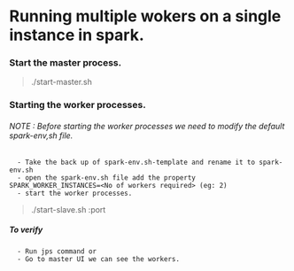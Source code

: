 # Running multiple wokers on a single instance in spark.

### Start the master process.
> ./start-master.sh

### Starting the worker processes.

###### NOTE : Before starting the worker processes we need to modify the default spark-env,sh file.
      - Take the back up of spark-env.sh-template and rename it to spark-env.sh
      - open the spark-env.sh file add the property SPARK_WORKER_INSTANCES=<No of workers required> (eg: 2)
      - start the worker processes.
> ./start-slave.sh <master-URL>:port
  
##### To verify 
      - Run jps command or
      - Go to master UI we can see the workers.
              
              
